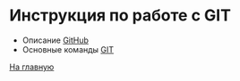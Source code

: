 # Инструкция по работе с GIT

- Описание [GitHub](GHManual.md)
- Основные команды [GIT](Git.md)

[На главную](readme.md)